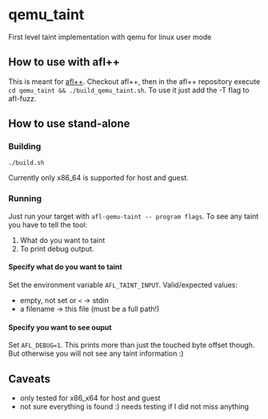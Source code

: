 # qemu_taint

First level taint implementation with qemu for linux user mode

## How to use with afl++

This is meant for [afl++](https://github.com/AFLplusplus/AFLplusplus).
Checkout afl++, then in the afl++ repository execute
`cd qemu_taint && ./build_qemu_taint.sh`.
To use it just add the -T flag to afl-fuzz.

## How to use stand-alone

### Building

`./build.sh`

Currently only x86_64 is supported for host and guest.

### Running

Just run your target with `afl-qemu-taint -- program flags`.
To see any taint you have to tell the tool:

  1. What do you want to taint
  2. To print debug output.

#### Specify what do you want to taint

Set the environment variable `AFL_TAINT_INPUT`.
Valid/expected values:

  * empty, not set or `<`  -> stdin
  * a filename  -> this file (must be a full path!)

#### Specify you want to see ouput

Set `AFL_DEBUG=1`.
This prints more than just the touched byte offset though. But otherwise you
will not see any taint information :)

## Caveats

  * only tested for x86_x64 for host and guest
  * not sure everything is found :) needs testing if I did not miss anything
